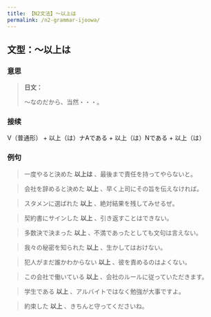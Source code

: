 ```yaml
---
title: 【N2文法】〜以上は
permalink: /n2-grammar-ijoowa/
---
```


## 文型：〜以上は

### 意思

> **日文：**
> 
> 〜なのだから、当然・・・。


### 接续

V（普通形） + 以上（は）ナAである + 以上（は）Nである + 以上（は）

### 例句

> 一度やると決めた **以上は** 、最後まで責任を持ってやらないと。

> 会社を辞めると決めた **以上** 、早く上司にその旨を伝えなければ。

> スタメンに選ばれた **以上** 、絶対結果を残してみせるぜ。

> 契約書にサインした **以上** 、引き返すことはできない。

> 多数決で決まった **以上** 、不満であったとしても文句は言えない。

> 我々の秘密を知られた **以上** 、生かしてはおけない。

> 犯人がまだ誰かわからない **以上** 、彼を責めるのはよくない。

> この会社で働いている **以上** 、会社のルールに従っていただきます。

> 学生である **以上** 、アルバイトではなく勉強が大事ですよ。

> 約束した **以上** 、きちんと守ってくださいね。

